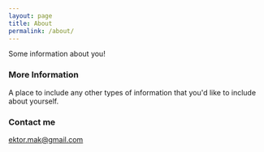 ```yaml
---
layout: page
title: About
permalink: /about/
---
```


Some information about you!

### More Information

A place to include any other types of information that you'd like to include about yourself.

### Contact me

[ektor.mak@gmail.com](mailto:ektor.mak@gmail.com)

